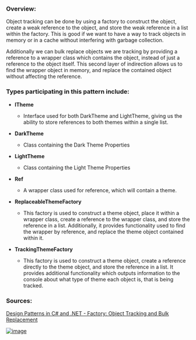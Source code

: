 
### **Overview:**

Object tracking can be done by using a factory to construct the object, create a weak reference to the object, and store the weak reference in a list within the factory. This is good if we want to have a way to track objects in memory or in a cache without interfering with garbage collection.

Additionally we can bulk replace objects we are tracking by providing a reference to a wrapper class which contains the object, instead of just a reference to the object itself. This second layer of indirection allows us to find the wrapper object in memory, and replace the contained object without affecting the reference. 

### **Types participating in this pattern include:**

- **ITheme**
	- Interface used for both DarkTheme and LightTheme, giving us the ability to store references to both themes within a single list.
	
- **DarkTheme**
	- Class containing the Dark Theme Properties

- **LightTheme**
	- Class containing the Light Theme Properties

- **Ref**
	- A wrapper class used for reference, which will contain a theme.
	
- **ReplaceableThemeFactory**
	- This factory is used to construct a theme object, place it within a wrapper class, create a reference to the wrapper class, and store the reference in a list. Additionally, it provides functionality used to find the wrapper by reference, and replace the theme object contained within it.

- **TrackingThemeFactory**
	- This factory is used to construct a theme object, create a reference directly to the theme object, and store the reference in a list. It provides additional functionality which outputs information to the console about what type of theme each object is, that is being tracked.

### **Sources:**
[Design Patterns in C# and .NET - Factory: Object Tracking and Bulk Replacement](https://www.udemy.com/course/design-patterns-csharp-dotnet/)

[![image](https://github.com/nicholasrwx/GangOfFourPatterns/blob/main/Imgs/back-arrow_1f519.png)](https://github.com/nicholasrwx/GangOfFourPatterns/tree/main)